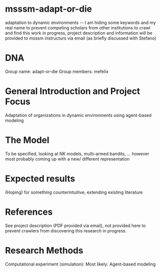 # msssm-adapt-or-die
adaptation to dynamic environments
-- I am hiding some keywords and my real name to prevent competing scholars from other institutions to crawl and find this work in progress, project description and information will be provided to msssm instructurs via email (as briefly discussed with Stefano)

# DNA
Group name:       adapt-or-die
Group members:    mefelix

# General Introduction and Project Focus
Adaptation of organizations in dynamic environments using agent-based modeling

# The Model
To be specified, looking at NK models, multi-armed bandits, ... however most probably coming up with a new/ different representation

# Expected results
(Hoping) for something counterintuitive, extending existing literature

# References
See project description (PDF provided via email), not provided here to prevent crawlers from discovering this research in progress.

# Research Methods
Computational experiment (simulation): Most likely: Agent-based modeling
